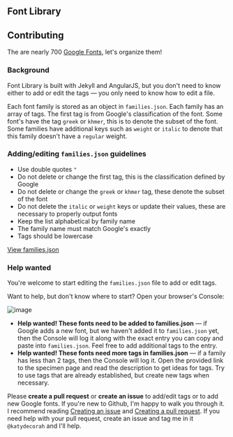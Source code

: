 Font Library
-----------

## Contributing

The are nearly 700 [Google Fonts](http://www.google.com/fonts), let's organize them!

### Background

Font Library is built with Jekyll and AngularJS, but you don't need to know either to add or edit the tags &mdash; you only need to know how to edit a file.

Each font family is stored as an object in `families.json`. Each family has an array of tags. The first tag is from Google's classification of the font. Some font's have the tag `greek` or `khmer`, this is to denote the subset of the font. Some families have additional keys such as `weight` or `italic` to denote that this family doesn't have a `regular` weight.

### Adding/editing `families.json` guidelines

* Use double quotes `"`
* Do not delete or change the first tag, this is the classification defined by Google
* Do not delete or change the `greek` or `khmer` tag, these denote the subset of the font
* Do not delete the `italic` or `weight` keys or update their values, these are necessary to properly output fonts
* Keep the list alphabetical by family name
* The family name must match Google's exactly
* Tags should be lowercase

[View families.json](https://github.com/katydecorah/font-library/blob/gh-pages/families.json)

### Help wanted

You're welcome to start editing the `families.json` file to add or edit tags.

Want to help, but don't know where to start? Open your browser's Console:

![image](https://cloud.githubusercontent.com/assets/2180540/7383722/5d37c0b6-edf2-11e4-8b51-d271c7529385.png)

* **Help wanted! These fonts need to be added to families.json** &mdash; if Google adds a new font, but we haven't added it to `families.json` yet, then the Console will log it along with the exact entry you can copy and paste into `families.json`. Feel free to add additional tags to the entry.
* **Help wanted! These fonts need more tags in families.json** &mdash; if a family has less than 2 tags, then the Console will log it. Open the provided link to the specimen page and read the description to get ideas for tags. Try to use tags that are already established, but create new tags when necessary.

Please **create a pull request** or **create an issue** to add/edit tags or to add new Google fonts. If you're new to Github, I'm happy to walk you through it. I recommend reading [Creating an issue](https://help.github.com/articles/creating-an-issue/) and [Creating a pull request](https://help.github.com/articles/creating-a-pull-request/). If you need help with your pull request, create an issue and tag me in it `@katydecorah` and I'll help.
